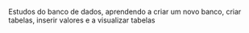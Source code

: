 Estudos do banco de dados, aprendendo a criar um novo banco, criar tabelas, inserir valores e a visualizar tabelas
